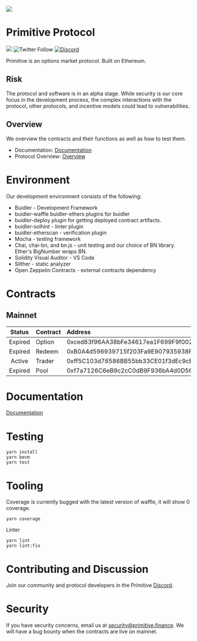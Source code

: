 ![](https://raw.githubusercontent.com/primitivefinance/primitive-frontend/develop/src/icons/primitivebannersvg.svg)

# Primitive Protocol

[![](https://img.shields.io/github/stars/primitivefinance/primitive-v1?style=social)](https://img.shields.io/github/stars/primitivefinance/primitive-contracts?style=social)
![Twitter Follow](https://img.shields.io/twitter/follow/primitivefi?style=social)
[![Discord](https://img.shields.io/discord/168831573876015105.svg?label=&logo=discord&logoColor=ffffff&color=7389D8&labelColor=6A7EC2)](https://discord.gg/rzRwJ4K)

Primitive is an options market protocol. Built on Ethereum.

## Risk

The protocol and software is in an alpha stage. While security is our core focus in the development process, the complex interactions with the protocol, other protocols, and incentive models could lead to vulnerabilities.

## Overview

We overview the contracts and their functions as well as how to test them.

- Documentation: [Documentation](https://docs.primitive.finance)
- Protocol Overview: [Overview](https://docs.google.com/document/d/19neM6bFmTCBdxLygQbDDJubwcLcuMIx8x2Fs-llt9sQ/edit?usp=sharing)

# Environment

Our development environment consists of the following:

- Buidler - Development Framework
- buidler-waffle buidler-ethers plugins for buidler
- buidler-deploy plugin for getting deployed contract artifacts.
- buidler-solhint - linter plugin
- buidler-etherscan - verification plugin
- Mocha - testing framework
- Chai, chai-bn, and bn.js - unit testing and our choice of BN library. Ether's BigNumber wraps BN.
- Solidity Visual Auditor - VS Code
- Slither - static analyzer
- Open Zeppelin Contracts - external contracts dependency

# Contracts

## Mainnet

| Status  | Contract | Address                                    | Link                                                                                 |
| :-----: | :------- | :----------------------------------------- | :----------------------------------------------------------------------------------- |
| Expired | Option   | 0xced83f96AA38bFe34617ea1F699F9f0022548f61 | [Etherscan](https://etherscan.io/address/0xced83f96aa38bfe34617ea1f699f9f0022548f61) |
| Expired | Redeem   | 0xB0A4d596939715f203Fa9E907935938FEdEa715F | [Etherscan](https://etherscan.io/address/0xb0a4d596939715f203fa9e907935938fedea715f) |
| Active  | Trader   | 0xff5C103d76586BB55bb33CE01f3dEc9cEe55617f | [Etherscan](https://etherscan.io/address/0xff5c103d76586bb55bb33ce01f3dec9cee55617f) |
| Expired | Pool     | 0xf7a7126C6eB9c2cC0dB9F936bA4d0D5685662830 | [Etherscan](https://etherscan.io/address/0xf7a7126C6eB9c2cC0dB9F936bA4d0D5685662830) |

# Documentation

[Documentation](https://docs.primitive.finance)

# Testing

```
yarn install
yarn bevm
yarn test
```

# Tooling

Coverage is currently bugged with the latest version of waffle, it will show 0 coverage.

```
yarn coverage
```

Linter

```
yarn lint
yarn lint:fix
```

# Contributing and Discussion

Join our community and protocol developers in the Primitive [Discord](https://discord.gg/rzRwJ4K).

# Security

If you have security concerns, email us at [security@primitive.finance](mailto:security@primitive.finance). We will have a bug bounty when the contracts are live on mainnet.
